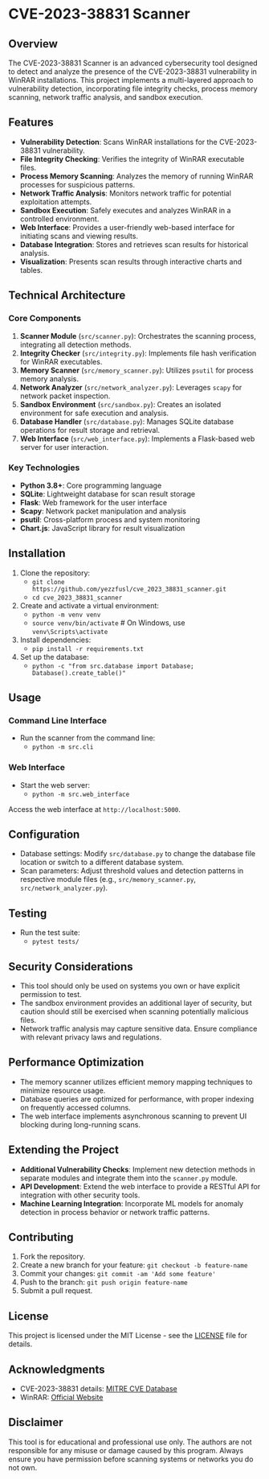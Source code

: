 # CVE-2023-38831 Scanner

## Overview

The CVE-2023-38831 Scanner is an advanced cybersecurity tool designed to detect and analyze the presence of the CVE-2023-38831 vulnerability in WinRAR installations. This project implements a multi-layered approach to vulnerability detection, incorporating file integrity checks, process memory scanning, network traffic analysis, and sandbox execution.

## Features

- **Vulnerability Detection**: Scans WinRAR installations for the CVE-2023-38831 vulnerability.
- **File Integrity Checking**: Verifies the integrity of WinRAR executable files.
- **Process Memory Scanning**: Analyzes the memory of running WinRAR processes for suspicious patterns.
- **Network Traffic Analysis**: Monitors network traffic for potential exploitation attempts.
- **Sandbox Execution**: Safely executes and analyzes WinRAR in a controlled environment.
- **Web Interface**: Provides a user-friendly web-based interface for initiating scans and viewing results.
- **Database Integration**: Stores and retrieves scan results for historical analysis.
- **Visualization**: Presents scan results through interactive charts and tables.

## Technical Architecture

### Core Components

1. **Scanner Module** (`src/scanner.py`): Orchestrates the scanning process, integrating all detection methods.
2. **Integrity Checker** (`src/integrity.py`): Implements file hash verification for WinRAR executables.
3. **Memory Scanner** (`src/memory_scanner.py`): Utilizes `psutil` for process memory analysis.
4. **Network Analyzer** (`src/network_analyzer.py`): Leverages `scapy` for network packet inspection.
5. **Sandbox Environment** (`src/sandbox.py`): Creates an isolated environment for safe execution and analysis.
6. **Database Handler** (`src/database.py`): Manages SQLite database operations for result storage and retrieval.
7. **Web Interface** (`src/web_interface.py`): Implements a Flask-based web server for user interaction.

### Key Technologies

- **Python 3.8+**: Core programming language
- **SQLite**: Lightweight database for scan result storage
- **Flask**: Web framework for the user interface
- **Scapy**: Network packet manipulation and analysis
- **psutil**: Cross-platform process and system monitoring
- **Chart.js**: JavaScript library for result visualization

## Installation

1. Clone the repository:
    - `git clone https://github.com/yezzfusl/cve_2023_38831_scanner.git`
    - `cd cve_2023_38831_scanner`
2. Create and activate a virtual environment:
    - `python -m venv venv`
    - `source venv/bin/activate`  # On Windows, use `venv\Scripts\activate`
3. Install dependencies:
    - `pip install -r requirements.txt`
4. Set up the database:
    - `python -c "from src.database import Database; Database().create_table()"`

## Usage

### Command Line Interface

- Run the scanner from the command line:
    - `python -m src.cli`

### Web Interface

- Start the web server:
    - `python -m src.web_interface`

Access the web interface at `http://localhost:5000`.

## Configuration

- Database settings: Modify `src/database.py` to change the database file location or switch to a different database system.
- Scan parameters: Adjust threshold values and detection patterns in respective module files (e.g., `src/memory_scanner.py`, `src/network_analyzer.py`).

## Testing

- Run the test suite:
    - `pytest tests/`

## Security Considerations

- This tool should only be used on systems you own or have explicit permission to test.
- The sandbox environment provides an additional layer of security, but caution should still be exercised when scanning potentially malicious files.
- Network traffic analysis may capture sensitive data. Ensure compliance with relevant privacy laws and regulations.

## Performance Optimization

- The memory scanner utilizes efficient memory mapping techniques to minimize resource usage.
- Database queries are optimized for performance, with proper indexing on frequently accessed columns.
- The web interface implements asynchronous scanning to prevent UI blocking during long-running scans.

## Extending the Project

- **Additional Vulnerability Checks**: Implement new detection methods in separate modules and integrate them into the `scanner.py` module.
- **API Development**: Extend the web interface to provide a RESTful API for integration with other security tools.
- **Machine Learning Integration**: Incorporate ML models for anomaly detection in process behavior or network traffic patterns.

## Contributing

1. Fork the repository.
2. Create a new branch for your feature: `git checkout -b feature-name`
3. Commit your changes: `git commit -am 'Add some feature'`
4. Push to the branch: `git push origin feature-name`
5. Submit a pull request.

## License

This project is licensed under the MIT License - see the [LICENSE](LICENSE) file for details.

## Acknowledgments

- CVE-2023-38831 details: [MITRE CVE Database](https://cve.mitre.org/cgi-bin/cvename.cgi?name=CVE-2023-38831)
- WinRAR: [Official Website](https://www.win-rar.com)

## Disclaimer

This tool is for educational and professional use only. The authors are not responsible for any misuse or damage caused by this program. Always ensure you have permission before scanning systems or networks you do not own.
